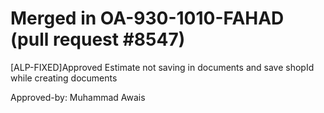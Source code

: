 # Merged in OA-930-1010-FAHAD (pull request #8547)

[ALP-FIXED]Approved Estimate not saving in documents and save shopId while creating documents

Approved-by: Muhammad Awais
